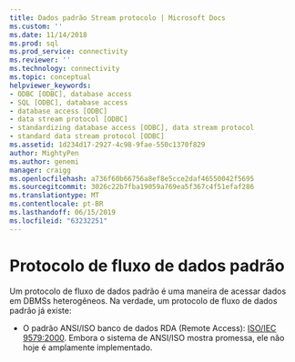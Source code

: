 ```yaml
---
title: Dados padrão Stream protocolo | Microsoft Docs
ms.custom: ''
ms.date: 11/14/2018
ms.prod: sql
ms.prod_service: connectivity
ms.reviewer: ''
ms.technology: connectivity
ms.topic: conceptual
helpviewer_keywords:
- ODBC [ODBC], database access
- SQL [ODBC], database access
- database access [ODBC]
- data stream protocol [ODBC]
- standardizing database access [ODBC], data stream protocol
- standard data stream protocol [ODBC]
ms.assetid: 1d234d17-2927-4c98-9fae-550c1370f829
author: MightyPen
ms.author: genemi
manager: craigg
ms.openlocfilehash: a736f60b66756a8ef8e5cce2daf46550042f5695
ms.sourcegitcommit: 3026c22b7fba19059a769ea5f367c4f51efaf286
ms.translationtype: MT
ms.contentlocale: pt-BR
ms.lasthandoff: 06/15/2019
ms.locfileid: "63232251"
---
```

# <a name="standard-data-stream-protocol"></a>Protocolo de fluxo de dados padrão
Um protocolo de fluxo de dados padrão é uma maneira de acessar dados em DBMSs heterogêneos. Na verdade, um protocolo de fluxo de dados padrão já existe:

- O padrão ANSI/ISO banco de dados RDA (Remote Access): [ISO/IEC 9579:2000](https://www.iso.org/iso/catalogue_detail.htm?csnumber=30615). Embora o sistema de ANSI/ISO mostra promessa, ele não hoje é amplamente implementado.
